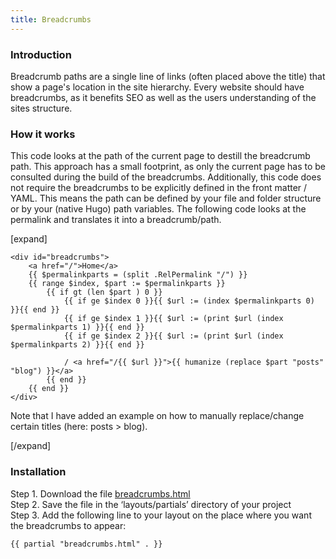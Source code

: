 ```yaml
---
title: Breadcrumbs
---
```


### Introduction

Breadcrumb paths are a single line of links (often placed above the title) that show a page's location in the site hierarchy. Every website should have breadcrumbs, as it benefits SEO as well as the users understanding of the sites structure.

### How it works

This code looks at the path of the current page to destill the breadcrumb path. This approach has a small footprint, as only the current page has to be consulted during the build of the breadcrumbs. Additionally, this code does not require the breadcrumbs to be explicitly defined in the front matter / YAML. This means the path can be defined by your file and folder structure or by your (native Hugo) path variables. The following code looks at the permalink and translates it into a breadcrumb/path.

[expand]

```
<div id="breadcrumbs">
    <a href="/">Home</a>
    {{ $permalinkparts = (split .RelPermalink "/") }}
    {{ range $index, $part := $permalinkparts }}
        {{ if gt (len $part ) 0 }}
            {{ if ge $index 0 }}{{ $url := (index $permalinkparts 0) }}{{ end }}
            {{ if ge $index 1 }}{{ $url := (print $url (index $permalinkparts 1) }}{{ end }}
            {{ if ge $index 2 }}{{ $url := (print $url (index $permalinkparts 2) }}{{ end }}

            / <a href="/{{ $url }}">{{ humanize (replace $part "posts" "blog") }}</a>
        {{ end }}
    {{ end }}
</div>
```

Note that I have added an example on how to manually replace/change certain titles (here: posts > blog).

[/expand]

### Installation

Step 1. Download the file [breadcrumbs.html](https://raw.githubusercontent.com/jhvanderschee/hugocodex/master/layouts/partials/breadcrumbs.html)
<br />Step 2. Save the file in the ‘layouts/partials’ directory of your project
<br />Step 3. Add the following line to your layout on the place where you want the breadcrumbs to appear:

```
{{ partial "breadcrumbs.html" . }}
```